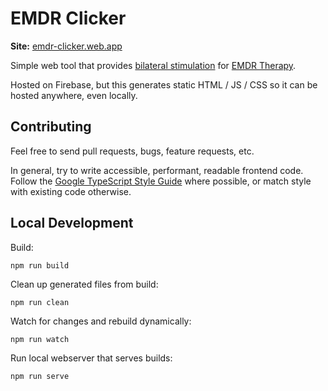 # EMDR Clicker

**Site:** [emdr-clicker.web.app](https://emdr-clicker.web.app/)

Simple web tool that provides
[bilateral stimulation](https://en.wikipedia.org/wiki/Bilateral_sound) for
[EMDR Therapy](https://en.wikipedia.org/wiki/Eye_movement_desensitization_and_reprocessing).

Hosted on Firebase, but this generates static HTML / JS / CSS so it can be
hosted anywhere, even locally.

## Contributing

Feel free to send pull requests, bugs, feature requests, etc.

In general, try to write accessible, performant, readable frontend code. Follow
the
[Google TypeScript Style Guide](https://google.github.io/styleguide/tsguide.html)
where possible, or match style with existing code otherwise.

## Local Development

Build:
```shell
npm run build
```

Clean up generated files from build:
```shell
npm run clean
```

Watch for changes and rebuild dynamically:
```shell
npm run watch
```

Run local webserver that serves builds:
```shell
npm run serve
```
